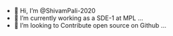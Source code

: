 - 👋 Hi, I’m @ShivamPali-2020
- 🌱 I’m currently working as a SDE-1 at MPL ...
- 💞️ I’m looking to Contribute open source on Github ...

<!---
ShivamPali-2020/ShivamPali-2020 is a ✨ special ✨ repository because its `README.md` (this file) appears on your GitHub profile.
You can click the Preview link to take a look at your changes.
--->
